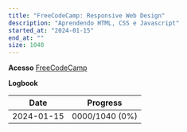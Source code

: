 ```yaml
---
title: "FreeCodeCamp: Responsive Web Design"
description: "Aprendendo HTML, CSS e Javascript"
started_at: "2024-01-15"
end_at: ""
size: 1040
---
```


**Acesso**
[FreeCodeCamp](https://www.freecodecamp.org/)

**Logbook**

| Date  | Progress |
| ------------- | ------------- |
| 2024-01-15  | 0000/1040 (0%)  |